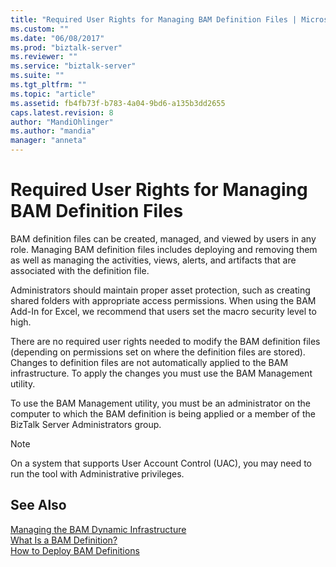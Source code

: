 ```yaml
---
title: "Required User Rights for Managing BAM Definition Files | Microsoft Docs"
ms.custom: ""
ms.date: "06/08/2017"
ms.prod: "biztalk-server"
ms.reviewer: ""
ms.service: "biztalk-server"
ms.suite: ""
ms.tgt_pltfrm: ""
ms.topic: "article"
ms.assetid: fb4fb73f-b783-4a04-9bd6-a135b3dd2655
caps.latest.revision: 8
author: "MandiOhlinger"
ms.author: "mandia"
manager: "anneta"
---
```

# Required User Rights for Managing BAM Definition Files
BAM definition files can be created, managed, and viewed by users in any role. Managing BAM definition files includes deploying and removing them as well as managing the activities, views, alerts, and artifacts that are associated with the definition file.  
  
 Administrators should maintain proper asset protection, such as creating shared folders with appropriate access permissions. When using the BAM Add-In for Excel, we recommend that users set the macro security level to high.  
  
 There are no required user rights needed to modify the BAM definition files (depending on permissions set on where the definition files are stored). Changes to definition files are not automatically applied to the BAM infrastructure. To apply the changes you must use the BAM Management utility.  
  
 To use the BAM Management utility, you must be an administrator on the computer to which the BAM definition is being applied or a member of the BizTalk Server Administrators group.  
  
> [!NOTE]
>  On a system that supports User Account Control (UAC), you may need to run the tool with Administrative privileges.  
  
## See Also  
 [Managing the BAM Dynamic Infrastructure](../core/managing-the-bam-dynamic-infrastructure.md)   
 [What Is a BAM Definition?](../core/what-is-a-bam-definition.md)   
 [How to Deploy BAM Definitions](../core/how-to-deploy-bam-definitions.md)